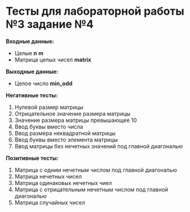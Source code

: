 # Тесты для лабораторной работы №3 задание №4

__Входные данные:__

- Целые __n__ __m__
- Матрица целых чисел __matrix__

__Выходные данные:__

- Целое число __min\_odd__

__Негативные тесты:__

1. Нулевой размер матрицы
2. Отрицательное значение размера матрицы
3. Значение размера матрицы превышающее 10
4. Ввод буквы вместо числа
5. Ввод размера неквадратной матрицы 
6. Ввод буквы вместо элемента матрицы 
7. Ввод матрицы без нечетных значений под главной диагональю

__Позитивные тесты:__

1. Матрица с одним нечетным числом под главной диагональю 
2. Матрица нечетных чисел
3. Матрица одинаковых нечетных чиел
4. Матрица с отрицательным нечетным числом под главной диагональю
5. Матрица случайных чисел